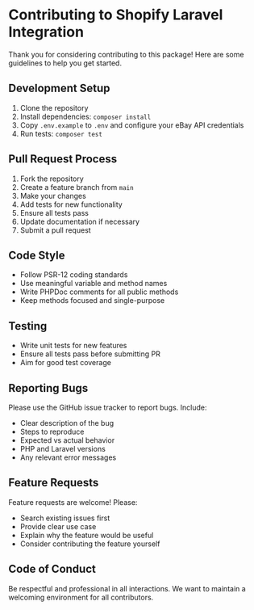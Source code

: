 # Contributing to Shopify Laravel Integration

Thank you for considering contributing to this package! Here are some guidelines to help you get started.

## Development Setup

1. Clone the repository
2. Install dependencies: `composer install`
3. Copy `.env.example` to `.env` and configure your eBay API credentials
4. Run tests: `composer test`

## Pull Request Process

1. Fork the repository
2. Create a feature branch from `main`
3. Make your changes
4. Add tests for new functionality
5. Ensure all tests pass
6. Update documentation if necessary
7. Submit a pull request

## Code Style

- Follow PSR-12 coding standards
- Use meaningful variable and method names
- Write PHPDoc comments for all public methods
- Keep methods focused and single-purpose

## Testing

- Write unit tests for new features
- Ensure all tests pass before submitting PR
- Aim for good test coverage

## Reporting Bugs

Please use the GitHub issue tracker to report bugs. Include:

- Clear description of the bug
- Steps to reproduce
- Expected vs actual behavior
- PHP and Laravel versions
- Any relevant error messages

## Feature Requests

Feature requests are welcome! Please:

- Search existing issues first
- Provide clear use case
- Explain why the feature would be useful
- Consider contributing the feature yourself

## Code of Conduct

Be respectful and professional in all interactions. We want to maintain a welcoming environment for all contributors.

